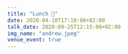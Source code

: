 ```yaml
---
title: "Lunch 🥪"
date: 2020-04-10T17:10:00+02:00
talk_date: 2020-09-25T12:15:00+02:00
img_name: "andrew.jpeg"
venue_event: true
---
```

